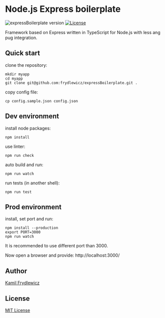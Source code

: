 # Node.js Express boilerplate

![expressBoilerplate version](https://img.shields.io/badge/expressBoilerplate-1.0.0-green.svg)
[![License](https://img.shields.io/badge/license-MIT-red.svg)](https://opensource.org/licenses/MIT)

Framework based on Express written in TypeScript for Node.js with less ang pug integration.

## Quick start

clone the repository:
```
mkdir myapp
cd myapp
git clone git@github.com:frydlewicz/expressBoilerplate.git .
```

copy config file:
```
cp config.sample.json config.json
```

## Dev environment

install node packages:
```
npm install
```

use linter:
```
npm run check
```

auto build and run:
```
npm run watch
```

run tests (in another shell):
```
npm run test
```

## Prod environment

install, set port and run:
```
npm install --production
export PORT=3000
npm run watch
```
It is recommended to use different port than 3000.

Now open a browser and provide: http://localhost:3000/

## Author
[Kamil Frydlewicz](https://frydlewicz.pl)

## License
[MIT License](LICENSE)
